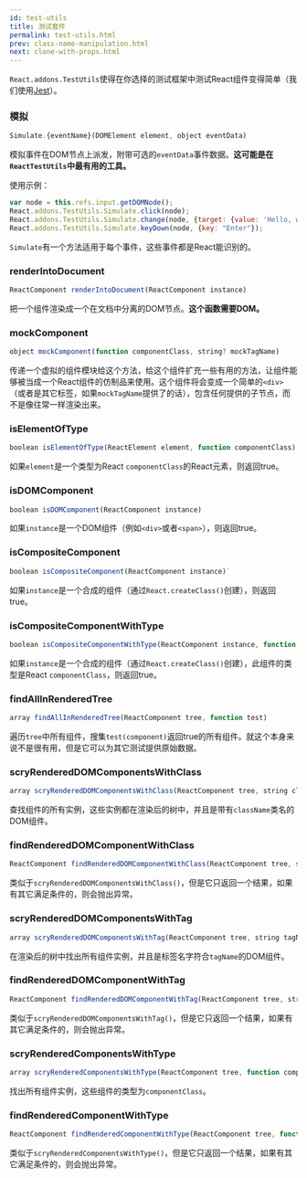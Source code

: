 ```yaml
---
id: test-utils
title: 测试套件
permalink: test-utils.html
prev: class-name-manipulation.html
next: clone-with-props.html
---
```


`React.addons.TestUtils`使得在你选择的测试框架中测试React组件变得简单（我们使用[Jest](http://facebook.github.io/jest/)）。

### 模拟

```javascript
Simulate.{eventName}(DOMElement element, object eventData)
```

模拟事件在DOM节点上派发，附带可选的`eventData`事件数据。**这可能是在`ReactTestUtils`中最有用的工具。**

使用示例：

```javascript
var node = this.refs.input.getDOMNode();
React.addons.TestUtils.Simulate.click(node);
React.addons.TestUtils.Simulate.change(node, {target: {value: 'Hello, world'}});
React.addons.TestUtils.Simulate.keyDown(node, {key: "Enter"});
```

`Simulate`有一个方法适用于每个事件，这些事件都是React能识别的。

### renderIntoDocument

```javascript
ReactComponent renderIntoDocument(ReactComponent instance)
```

把一个组件渲染成一个在文档中分离的DOM节点。**这个函数需要DOM。**

### mockComponent

```javascript
object mockComponent(function componentClass, string? mockTagName)
```

传递一个虚拟的组件模块给这个方法，给这个组件扩充一些有用的方法，让组件能够被当成一个React组件的仿制品来使用。这个组件将会变成一个简单的`<div>`（或者是其它标签，如果`mockTagName`提供了的话），包含任何提供的子节点，而不是像往常一样渲染出来。

### isElementOfType

```javascript
boolean isElementOfType(ReactElement element, function componentClass)
```

如果`element`是一个类型为React `componentClass`的React元素，则返回true。

### isDOMComponent

```javascript
boolean isDOMComponent(ReactComponent instance)
```

如果`instance`是一个DOM组件（例如`<div>`或者`<span>`），则返回true。

### isCompositeComponent

```javascript
boolean isCompositeComponent(ReactComponent instance)`
```

如果`instance`是一个合成的组件（通过`React.createClass()`创建），则返回true。

### isCompositeComponentWithType

```javascript
boolean isCompositeComponentWithType(ReactComponent instance, function componentClass)
```

如果`instance`是一个合成的组件（通过`React.createClass()`创建），此组件的类型是React `componentClass`，则返回true。

### findAllInRenderedTree

```javascript
array findAllInRenderedTree(ReactComponent tree, function test)
```

遍历`tree`中所有组件，搜集`test(component)`返回true的所有组件。就这个本身来说不是很有用，但是它可以为其它测试提供原始数据。

### scryRenderedDOMComponentsWithClass

```javascript
array scryRenderedDOMComponentsWithClass(ReactComponent tree, string className)
```

查找组件的所有实例，这些实例都在渲染后的树中，并且是带有`className`类名的DOM组件。

### findRenderedDOMComponentWithClass

```javascript
ReactComponent findRenderedDOMComponentWithClass(ReactComponent tree, string className)
```

类似于`scryRenderedDOMComponentsWithClass()`，但是它只返回一个结果，如果有其它满足条件的，则会抛出异常。

### scryRenderedDOMComponentsWithTag

```javascript
array scryRenderedDOMComponentsWithTag(ReactComponent tree, string tagName)
```

在渲染后的树中找出所有组件实例，并且是标签名字符合`tagName`的DOM组件。

### findRenderedDOMComponentWithTag

```javascript
ReactComponent findRenderedDOMComponentWithTag(ReactComponent tree, string tagName)
```

类似于`scryRenderedDOMComponentsWithTag()`，但是它只返回一个结果，如果有其它满足条件的，则会抛出异常。

### scryRenderedComponentsWithType

```javascript
array scryRenderedComponentsWithType(ReactComponent tree, function componentClass)
```

找出所有组件实例，这些组件的类型为`componentClass`。

### findRenderedComponentWithType

```javascript
ReactComponent findRenderedComponentWithType(ReactComponent tree, function componentClass)
```

类似于`scryRenderedComponentsWithType()`，但是它只返回一个结果，如果有其它满足条件的，则会抛出异常。
